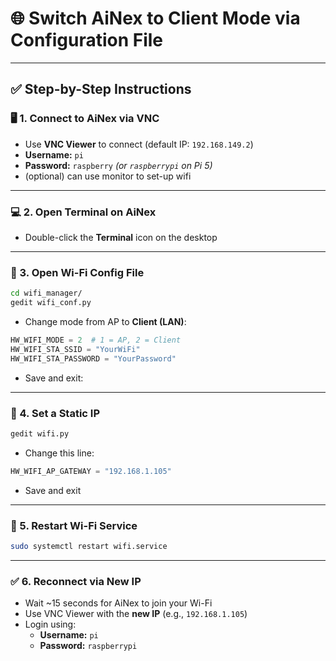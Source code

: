 # 🌐 Switch AiNex to Client Mode via Configuration File

---

## ✅ Step-by-Step Instructions

### 🖥️ 1. Connect to AiNex via VNC
- Use **VNC Viewer** to connect (default IP: `192.168.149.2`)
- **Username:** `pi`  
- **Password:** `raspberry` *(or `raspberrypi` on Pi 5)*
- (optional) can use monitor to set-up wifi

---

### 💻 2. Open Terminal on AiNex
- Double-click the **Terminal** icon on the desktop

---

### 📁 3. Open Wi-Fi Config File
```bash
cd wifi_manager/
gedit wifi_conf.py
```

- Change mode from AP to **Client (LAN)**:
```python
HW_WIFI_MODE = 2  # 1 = AP, 2 = Client
HW_WIFI_STA_SSID = "YourWiFi"
HW_WIFI_STA_PASSWORD = "YourPassword"
```

- Save and exit:

---

### 🧭 4. Set a Static IP
```bash
gedit wifi.py
```
- Change this line:
```python
HW_WIFI_AP_GATEWAY = "192.168.1.105"
```

- Save and exit 

---

### 🔄 5. Restart Wi-Fi Service
```bash
sudo systemctl restart wifi.service
```

---

### ✅ 6. Reconnect via New IP
- Wait ~15 seconds for AiNex to join your Wi-Fi
- Use VNC Viewer with the **new IP** (e.g., `192.168.1.105`)
- Login using:
  - **Username:** `pi`
  - **Password:** `raspberrypi`
